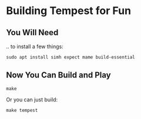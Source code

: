 # Building Tempest for Fun

## You Will Need
.. to install a few things:
```
sudo apt install simh expect mame build-essential
```

## Now You Can Build and Play
```
make
```

Or you can just build:
```
make tempest
```
